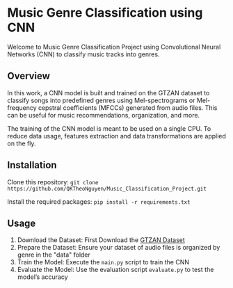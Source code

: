# Music Genre Classification using CNN

Welcome to Music Genre Classification Project using Convolutional Neural Networks (CNN) to classify music tracks into genres.

## Overview

In this work, a CNN model is built and trained on the GTZAN dataset to classify songs into predefined genres using Mel-spectrograms or Mel-frequency cepstral coefficients (MFCCs) generated from audio files. This can be useful for music recommendations, organization, and more.

The training of the CNN model is meant to be used on a single CPU. To reduce data usage, features extraction and data transformations are applied on the fly.

## Installation

Clone this repository:
`
git clone https://github.com/QKTheoNguyen/Music_Classification_Project.git
`

Install the required packages:
`
pip install -r requirements.txt
`

## Usage

1. Download the Dataset: First Download the [GTZAN Dataset](https://www.kaggle.com/datasets/andradaolteanu/gtzan-dataset-music-genre-classification)
1. Prepare the Dataset: Ensure your dataset of audio files is organized by genre in the "data" folder
2. Train the Model: Execute the `main.py` script to train the CNN
3. Evaluate the Model: Use the evaluation script `evaluate.py` to test the model’s accuracy



